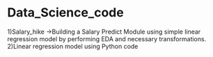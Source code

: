 # Data_Science_code
1)Salary_hike ->Building a Salary Predict Module using simple linear regression model by performing EDA and necessary transformations.
2)Linear regression model using Python code
